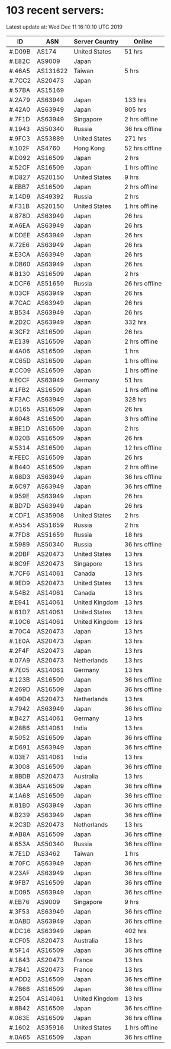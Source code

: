 # 103 recent servers:

Latest update at: Wed Dec 11 16:10:10 UTC 2019

| ID | ASN | Server Country | Online |
| -- | --- | -------------- | ------ |
| #.D09B | AS174 | United States | 51 hrs |
| #.E82C | AS9009 | Japan | |
| #.46A5 | AS131622 | Taiwan | 5 hrs |
| #.7CC2 | AS20473 | Japan | |
| #.57BA | AS15169 |  | |
| #.2A79 | AS63949 | Japan | 133 hrs |
| #.42A0 | AS63949 | Japan | 805 hrs |
| #.7F1D | AS63949 | Singapore | 2 hrs offline |
| #.1943 | AS50340 | Russia | 36 hrs offline |
| #.9FC3 | AS53889 | United States | 271 hrs |
| #.102F | AS4760 | Hong Kong | 52 hrs offline |
| #.D092 | AS16509 | Japan | 2 hrs |
| #.52CF | AS16509 | Japan | 1 hrs offline |
| #.D827 | AS20150 | United States | 9 hrs |
| #.EBB7 | AS16509 | Japan | 2 hrs offline |
| #.14D9 | AS49392 | Russia | 2 hrs |
| #.F31B | AS20150 | United States | 1 hrs offline |
| #.878D | AS63949 | Japan | 26 hrs |
| #.A6EA | AS63949 | Japan | 26 hrs |
| #.DDEE | AS63949 | Japan | 26 hrs |
| #.72E6 | AS63949 | Japan | 26 hrs |
| #.E3CA | AS63949 | Japan | 26 hrs |
| #.DB60 | AS63949 | Japan | 26 hrs |
| #.B130 | AS16509 | Japan | 2 hrs |
| #.DCF6 | AS51659 | Russia | 26 hrs offline |
| #.03CF | AS63949 | Japan | 26 hrs |
| #.7CAC | AS63949 | Japan | 26 hrs |
| #.B534 | AS63949 | Japan | 26 hrs |
| #.2D2C | AS63949 | Japan | 332 hrs |
| #.3CF2 | AS16509 | Japan | 26 hrs |
| #.E139 | AS16509 | Japan | 2 hrs offline |
| #.4A06 | AS16509 | Japan | 1 hrs |
| #.C65D | AS16509 | Japan | 1 hrs offline |
| #.CC09 | AS16509 | Japan | 1 hrs offline |
| #.E0CF | AS63949 | Germany | 51 hrs |
| #.1FB2 | AS16509 | Japan | 1 hrs offline |
| #.F3AC | AS63949 | Japan | 328 hrs |
| #.D165 | AS16509 | Japan | 26 hrs |
| #.6048 | AS16509 | Japan | 3 hrs offline |
| #.BE1D | AS16509 | Japan | 2 hrs |
| #.020B | AS16509 | Japan | 26 hrs |
| #.5314 | AS16509 | Japan | 12 hrs offline |
| #.FEEC | AS16509 | Japan | 26 hrs |
| #.B440 | AS16509 | Japan | 2 hrs offline |
| #.68D3 | AS63949 | Japan | 36 hrs offline |
| #.6C97 | AS63949 | Japan | 36 hrs offline |
| #.959E | AS63949 | Japan | 26 hrs |
| #.BD7D | AS63949 | Japan | 26 hrs |
| #.CDF1 | AS35908 | United States | 2 hrs |
| #.A554 | AS51659 | Russia | 2 hrs |
| #.7FD8 | AS51659 | Russia | 18 hrs |
| #.5989 | AS50340 | Russia | 36 hrs offline |
| #.2DBF | AS20473 | United States | 13 hrs |
| #.8C9F | AS20473 | Singapore | 13 hrs |
| #.7CF6 | AS14061 | Canada | 13 hrs |
| #.9ED9 | AS20473 | United States | 13 hrs |
| #.54B2 | AS14061 | Canada | 13 hrs |
| #.E941 | AS14061 | United Kingdom | 13 hrs |
| #.61D7 | AS14061 | United States | 13 hrs |
| #.10C6 | AS14061 | United Kingdom | 13 hrs |
| #.70C4 | AS20473 | Japan | 13 hrs |
| #.1E0A | AS20473 | Japan | 13 hrs |
| #.2F4F | AS20473 | Japan | 13 hrs |
| #.07A9 | AS20473 | Netherlands | 13 hrs |
| #.7E05 | AS14061 | Germany | 13 hrs |
| #.123B | AS16509 | Japan | 36 hrs offline |
| #.269D | AS16509 | Japan | 36 hrs offline |
| #.49D4 | AS20473 | Netherlands | 13 hrs |
| #.7942 | AS63949 | Japan | 36 hrs offline |
| #.B427 | AS14061 | Germany | 13 hrs |
| #.28B6 | AS14061 | India | 13 hrs |
| #.5052 | AS16509 | Japan | 36 hrs offline |
| #.D691 | AS63949 | Japan | 36 hrs offline |
| #.03E7 | AS14061 | India | 13 hrs |
| #.3008 | AS16509 | Japan | 36 hrs offline |
| #.8BDB | AS20473 | Australia | 13 hrs |
| #.3BAA | AS16509 | Japan | 36 hrs offline |
| #.1A68 | AS16509 | Japan | 36 hrs offline |
| #.81B0 | AS63949 | Japan | 36 hrs offline |
| #.B239 | AS63949 | Japan | 36 hrs offline |
| #.2C3D | AS20473 | Netherlands | 13 hrs |
| #.AB8A | AS16509 | Japan | 36 hrs offline |
| #.653A | AS50340 | Russia | 36 hrs offline |
| #.7E1D | AS3462 | Taiwan | 1 hrs |
| #.70FC | AS63949 | Japan | 36 hrs offline |
| #.23AF | AS63949 | Japan | 36 hrs offline |
| #.9FB7 | AS16509 | Japan | 36 hrs offline |
| #.D095 | AS63949 | Japan | 36 hrs offline |
| #.EB76 | AS9009 | Singapore | 9 hrs |
| #.3F53 | AS63949 | Japan | 36 hrs offline |
| #.0ABD | AS63949 | Japan | 36 hrs offline |
| #.DC16 | AS63949 | Japan | 402 hrs |
| #.CF05 | AS20473 | Australia | 13 hrs |
| #.5F14 | AS16509 | Japan | 36 hrs offline |
| #.1843 | AS20473 | France | 13 hrs |
| #.7B41 | AS20473 | France | 13 hrs |
| #.ADD2 | AS16509 | Japan | 36 hrs offline |
| #.7B66 | AS16509 | Japan | 36 hrs offline |
| #.2504 | AS14061 | United Kingdom | 13 hrs |
| #.8B42 | AS16509 | Japan | 36 hrs offline |
| #.063E | AS16509 | Japan | 36 hrs offline |
| #.1602 | AS35916 | United States | 1 hrs offline |
| #.0A65 | AS16509 | Japan | 36 hrs offline |

